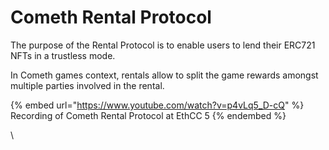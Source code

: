 # Cometh Rental Protocol

The purpose of the Rental Protocol is to enable users to lend their ERC721 NFTs in a trustless mode.

In Cometh games context, rentals allow to split the game rewards amongst multiple parties involved in the rental.

{% embed url="https://www.youtube.com/watch?v=p4vLq5_D-cQ" %}
Recording of Cometh Rental Protocol at EthCC 5
{% endembed %}

\
